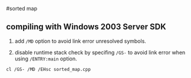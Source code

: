 #sorted map

## compiling with Windows 2003 Server SDK

1. add `/MD` option to avoid link error unresolved symbols.

2. disable runtime stack check by specifing `/GS-` to avoid link error when using `/ENTRY:main` option.

```
cl /GS- /MD /EHsc sorted_map.cpp
```
